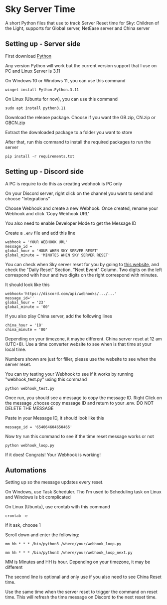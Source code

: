 # Sky Server Time
A short Python files that use to track Server Reset time for Sky: Children of the Light, supports for Global server, NetEase server and China server

## Setting up - Server side

First download [Python](https://www.python.org/downloads/)

Any version Python will work but the current version support that I use on PC and Linux Server is 3.11

On Windows 10 or Windows 11, you can use this command

```winget install Python.Python.3.11```

On Linux (Ubuntu for now), you can use this command

```sudo apt install python3.11```

Download the release package. Choose if you want the GB.zip, CN.zip or GBCN.zip

Extract the downloaded package to a folder you want to store

After that, run this command to install the required packages to run the server

```pip install -r requirements.txt```

## Setting up - Discord side
A PC is require to do this as creating webhook is PC only

On your Discord server, right click on the channel you want to send and choose "Integrations"

Choose Webhook and create a new Webhook. Once created, rename your Webhook and click 'Copy Webhook URL'

You also need to enable Developer Mode to get the Message ID

Create a ```.env``` file and add this line

```
webhook = 'YOUR WEBHOOK URL'
message_id =
global_hour = 'HOUR WHEN SKY SERVER RESET'
global_minute = 'MINUTES WHEN SKY SERVER RESET'
```

You can check when Sky server reset for you by going to [this website](https://sky-clock.netlify.app/), and check the "Daily Reset" Section, "Next Event" Column. Two digits on the left correspond with hour and two digits on the right correspond with minutes.

It should look like this

```
webhook='https://discord.com/api/webhooks/.../...'
message_id=''
global_hour = '23'
global_minute = '00'
```

If you also play China server, add the following lines

```
china_hour = '18'
china_minute = '00'
```

Depending on your timezone, it maybe different. China server reset at 12 am (UTC+8). Use a time converter website to see when is that time at your local time.

Numbers shown are just for filler, please use the website to see when the server reset.

You can try testing your Webhook to see if it works by running "webhook_test.py" using this command

```python webhook_test.py```

Once run, you should see a message to copy the message ID. Right Click on the message ,choose copy message ID and return to your .env. DO NOT DELETE THE MESSAGE

Paste in your Message ID, it should look like this

```message_id = '654064604650465'```

Now try run this command to see if the time reset message works or not

```python webhook_loop.py```

If it does! Congrats! Your Webhook is working!

## Automations
Setting up so the message updates every reset.

On Windows, use Task Scheduler. Tho I'm used to Scheduling task on Linux and Windows is bit complicated

On Linux (Ubuntu), use crontab with this command

```crontab -e```

If it ask, choose 1

Scroll down and enter the following:

```mm hh * * * /bin/python3 /where/your/webhook_loop.py```

```mm hh * * * /bin/python3 /where/your/webhook_loop_next.py```

MM is Minutes and HH is hour. Depending on your timezone, it may be different

The second line is optional and only use if you also need to see China Reset time.

Use the same time when the server reset to trigger the command on reset time. This will refresh the time message on Discord to the next reset time.